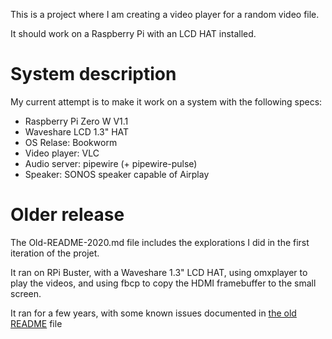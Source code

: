 This is a project where I am creating a video player for a random video file.

It should work on a Raspberry Pi with an LCD HAT installed.

# System description
My current attempt is to make it work on a system with the following specs:
- Raspberry Pi Zero W V1.1
- Waveshare LCD 1.3" HAT
- OS Relase: Bookworm
- Video player: VLC
- Audio server: pipewire (+ pipewire-pulse)
- Speaker: SONOS speaker capable of Airplay

# Older release
The Old-README-2020.md file includes the explorations I did in the first iteration of the projet. 

It ran on RPi Buster, with a Waveshare 1.3" LCD HAT, using omxplayer to play the videos, and using fbcp to copy the HDMI framebuffer to the small screen. 

It ran for a few years, with some known issues documented in [the old README](Old-README-2020.md) file
